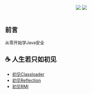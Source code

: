 <div align="center">
    <a href="https://github.com/tangxiaofeng7/JavaLearning"> <img src="https://badgen.net/lgtm/langs/g/tangxiaofeng7/JavaLearning/java"></a>
    <a href="https://github.com/tangxiaofeng7/JavaLearning"> <img src="https://badgen.net/github/stars/tangxiaofeng7/JavaLearning?icon=github&color=4ab8a1"></a>
</div>
<br>

## 前言
从零开始学Java安全<br>

## :coffee: 人生若只如初见
- [初见Classloader](https://github.com/tangxiaofeng7/JavaLearning/blob/main/src/main/java/com/txf/classloader/ClassLoader/README.md)
- [初见Reflection](https://github.com/tangxiaofeng7/JavaLearning/blob/main/src/main/java/com/txf/Reflection/README.md)
- [初见RMI](https://github.com/tangxiaofeng7/JavaLearning/blob/main/src/main/java/com/txf/RMI/README.md)




